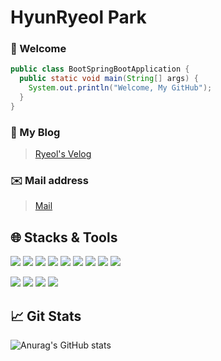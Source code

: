 # HyunRyeol Park
### 👋 Welcome
``` java
public class BootSpringBootApplication {
  public static void main(String[] args) {
    System.out.println("Welcome, My GitHub");
  }
}
```
### 📖 My Blog
> [Ryeol's Velog](https://velog.io/@devpark435)
### ✉️ Mail address
> [Mail](mailto:devpark435@gmail.com)

## 🌐 Stacks & Tools
<div>
  <img src="https://img.shields.io/badge/HTML5-E34F26?&logo=HTML5&logoColor=fff"/>
  <img src="https://img.shields.io/badge/CSS3-1572B6?&logo=CSS3&logoColor=fff"/>
  <img src="https://img.shields.io/badge/JavaScript-F7DF1E?&logo=JavaScript&logoColor=fff"/>
  <img src="https://img.shields.io/badge/Vue.js-4FC08D?&logo=Vue.js&logoColor=fff"/>
  <img src="https://img.shields.io/badge/Node.js-339933?&logo=Node.js&logoColor=fff"/>
  <img src="https://img.shields.io/badge/Python-3776AB?&logo=Python&logoColor=fff"/>
  <img src="https://img.shields.io/badge/OpenGL-5586A4?&logo=OpenGL&logoColor=fff"/>
  <img src="https://img.shields.io/badge/Java-007396?&logo=java&logoColor=fff"/>
  <img src="https://img.shields.io/badge/Flutter-02569B?&logo=Flutter&logoColor=fff"/>
  </p>
  <img src="https://img.shields.io/badge/VS Code-007ACC?&logo=Visual Studio Code&logoColor=fff"/>
  <img src="https://img.shields.io/badge/Unity-000000?&logo=Unity&logoColor=fff"/>
  <img src="https://img.shields.io/badge/Xcode-147EFB?&logo=Xcode&logoColor=fff"/>
  <img src="https://img.shields.io/badge/IntelliJ-000000?&logo=IntelliJ IDEA&logoColor=fff"/>
</div>

## 📈 Git Stats

![Anurag's GitHub stats](https://github-readme-stats.vercel.app/api?username=devpark435&theme=material-palenight&show_icons=true)
